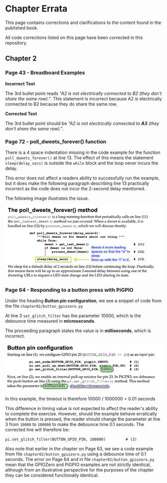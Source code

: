 # Chapter Errata

This page contains corrections and clarifications to the content found in the published book.

All code corrections listed on this page have been corrected in this repository.

## Chapter 2

### Page 43 - Breadboard Examples

**Incorrect Text**

The 3rd bullet point reads _"A2 is not electrically connected to B2 (they don't share the same row)."_. This statement is incorrect because A2 _is_ electrically connected to B2 because they do share the same row.

**Corrected Text**

The 3rd bullet point should be _"A2 is not electrically connected to **A3** (they don't share the same row)."_.


### Page 72 - poll_dweets_forever() function

There is a 4 space indentation missing in the code example for the function `poll_dweets_forever()` at line 13. The effect of this means the statement `sleep(delay_secs)` is outside the `while` block and the loop never incurs the delay. 

This error does not affect a readers ability to successfully run the example, but it does make the following paragraph describing line 13 practically incorrect as the code does not incur the 2-second delay mentioned.

The following image illustrates the issue.

![Code Example](./Chapter2Page72.png)

### Page 64 - Responding to a button press with PiGPIO

Under the heading **Button pin configuration**, we see a snippet of code from the file `chapter02/button_gpiozero.py`

At line 3 `set_glitch_filter` has the parameter 10000, which is the debounce time measured in __microseconds__.

The proceeding paragraph states the value is in __milliseconds__, which is incorrect.

![Code Example](./Chapter2Page65.png)

In this example, the timeout is therefore 10000 / 1000000 = 0.01 seconds

This difference in timing value is not expected to affect the reader's ability to complete the exercise. However, should the example behave erratically when the button is pressed, the reader should change the parameter at line 3 from `10000` to `100000` to make the debounce time 0.1 seconds. The corrected line will therefore be:

```
pi.set_glitch_filter(BUTTON_GPIO_PIN, 100000)         # (3)
```

Also note that earlier in the chapter on Page 63, we see a code example from file `chapter02/button_gpiozero.py` using a debounce time of 0.1 seconds. The error on Page 64 and in file `chapter02/button_gpiozero.py` mean that the GPIOZero and PiGPIO examples are not strictly identical, although from an illustrative perspective for the purposes of the chapter they can be considered functionally identical.
